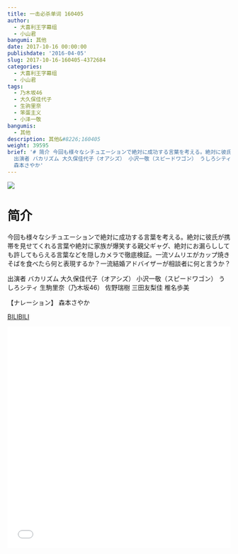 ```yaml
---
title: 一击必杀单词 160405
author:
  - 大喜利王字幕组
  - 小山君
bangumi: 其他
date: 2017-10-16 00:00:00
publishdate: '2016-04-05'
slug: 2017-10-16-160405-4372684
categories:
  - 大喜利王字幕组
  - 小山君
tags:
  - 乃木坂46
  - 大久保佳代子
  - 生驹里奈
  - 笨蛋主义
  - 小泽一敬
bangumis:
  - 其他
description: 其他&#8226;160405
weight: 39595
brief: '# 简介 今回も様々なシチュエーションで絶対に成功する言葉を考える。絶対に彼氏が携帯を見せてくれる言葉や絶対に家族が爆笑する親父ギャグ、絶対にお漏らししても許してもらえる言葉などを隠しカメラで徹底検証。一流ソムリエがカップ焼きそばを食べたら何と表現するか？一流結婚アドバイザーが相談者に何と言うか？
  出演者 バカリズム 大久保佳代子（オアシズ） 小沢一敬（スピードワゴン） うしろシティ 生駒里奈（乃木坂46） 佐野瑞樹 三田友梨佳 椎名歩美 【ナレーション】
  森本さやか'
---
```


![](https://i.imgur.com/cNklmdm.jpg)

# 简介  
 今回も様々なシチュエーションで絶対に成功する言葉を考える。絶対に彼氏が携帯を見せてくれる言葉や絶対に家族が爆笑する親父ギャグ、絶対にお漏らししても許してもらえる言葉などを隠しカメラで徹底検証。一流ソムリエがカップ焼きそばを食べたら何と表現するか？一流結婚アドバイザーが相談者に何と言うか？


出演者 バカリズム  大久保佳代子（オアシズ）  小沢一敬（スピードワゴン）  うしろシティ  生駒里奈（乃木坂46） 佐野瑞樹  三田友梨佳  椎名歩美 


【ナレーション】 森本さやか

  [BILIBILI](https://www.bilibili.com/video/av4372684/)


<div class="vcontainer">  <iframe class='video' src="//www.bilibili.com/blackboard/player.html?aid=4372684" width="100%" height="500" frameborder="0" allowfullscreen="allowfullscreen"></iframe></div>
